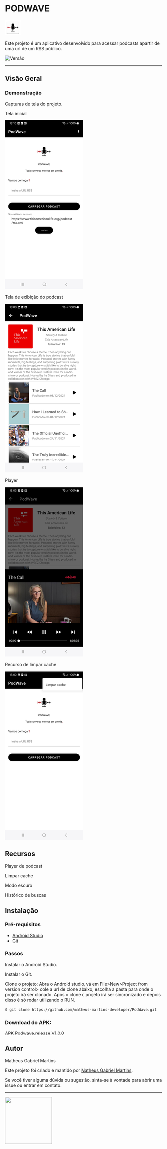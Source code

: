 # PODWAVE
<p align="start"> <img src="https://github.com/matheus-martins-developer/PodWave/blob/0467f9c7392af4cef2564af95d63e00ca532a123/app/src/main/res/mipmap-xxxhdpi/ic_launcher.webp" alt="logo" width="50"/> </p>

Este projeto é um aplicativo desenvolvido para acessar podcasts apartir de uma url de um RSS público. 

<p>
  <img src="https://img.shields.io/badge/Versão-1.0.2-blue" alt="Versão" />
</p>

---

## Visão Geral

### Demonstração
Capturas de tela do projeto.

Tela inicial

<img src="https://github.com/matheus-martins-developer/PodWave/blob/0a03200b8dc8254a6954c278b097d75eb378e888/app/src/main/res/pictures/screen_main.jpg" alt="Tela inicial" width="250"/>

Tela de exibição do podcast

<img src="https://github.com/matheus-martins-developer/PodWave/blob/0a03200b8dc8254a6954c278b097d75eb378e888/app/src/main/res/pictures/screen_podcast_activity.jpg" alt="Tela de exibição do podcast" width="250"/>

Player

<img src="https://github.com/matheus-martins-developer/PodWave/blob/0a03200b8dc8254a6954c278b097d75eb378e888/app/src/main/res/pictures/screen_player.jpg" alt="Player" width="250"/>

Recurso de limpar cache

<img src="https://github.com/matheus-martins-developer/PodWave/blob/0a03200b8dc8254a6954c278b097d75eb378e888/app/src/main/res/pictures/screen_clear_cash.jpg" alt="Recurso de limpar cache" width="250"/>


## Recursos

Player de podcast

Limpar cache

Modo escuro

Histórico de buscas

## Instalação

### Pré-requisitos
- [Android Studio](https://redirector.gvt1.com/edgedl/android/studio/install/2024.2.1.11/android-studio-2024.2.1.11-windows.exe)
- [Git](https://git-scm.com/)

### Passos

Instalar o Android Studio.

Instalar o Git.

Clone o projeto:
Abra o Android studio, vá em File>New>Project from version control> cole a url de clone abaixo, escolha a pasta para onde o projeto irá ser clonado.
Após o clone o projeto irá ser sincronizado e depois disso é só rodar utilizando o RUN.

```bash
$ git clone https://github.com/matheus-martins-developer/PodWave.git
```
### Download do APK:

[APK Podwave.release V1.0.0](https://github.com/matheus-martins-developer/PodWave/blob/0e9fde7c693cf677fa1e459216661df2c4494391/app/release/app-release.apk)

## Autor

Matheus Gabriel Martins

Este projeto foi criado e mantido por [Matheus Gabriel Martins](https://github.com/matheus-martins-developer).

Se você tiver alguma dúvida ou sugestão, sinta-se à vontade para abrir uma issue ou entrar em contato.

---

<a href="https://github.com/matheus-martins-developer">
  <img src="https://avatars.githubusercontent.com/u/106721349?v=4" width="150" height="150" />
</a>
